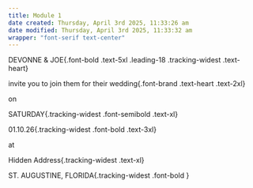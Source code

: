 ```yaml
---
title: Module 1
date created: Thursday, April 3rd 2025, 11:33:26 am
date modified: Thursday, April 3rd 2025, 11:33:32 am
wrapper: "font-serif text-center"
---
```



DEVONNE & JOE{.font-bold .text-5xl .leading-18 .tracking-widest .text-heart}

invite you to join them for their wedding{.font-brand .text-heart .text-2xl}

on

SATURDAY{.tracking-widest .font-semibold .text-xl}

01.10.26{.tracking-widest .font-bold .text-3xl}

at 

Hidden Address{.tracking-widest .text-xl}

ST. AUGUSTINE, FLORIDA{.tracking-widest .font-bold }